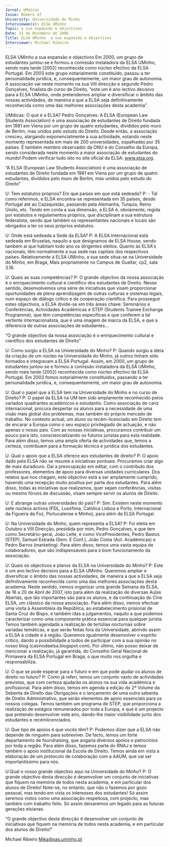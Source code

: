 ```yaml
---
Jornal: UMdicas
Issue: Número 47
University: Universidade do Minho
Interviewee(s): ELSA UMinho 
Topic: a sua expansão e objectivos
Date: 31 de Dezembro de 2006
Title: ELSA UMinho  a sua expansão e objectivos
Interviewer: Michael Ribeiro
---
```


ELSA UMinho  a sua expansão e objectivos
Em 2000, um grupo de estudantes juntou-se e formou a comissão instaladora da ELSA UMinho, sendo mais tarde (2002)
reconhecida como núcleo efectivo da ELSA Portugal. Em 2003 este grupo notarialmente constituído, passou a ter
personalidade jurídica, e, consequentemente, um maior grau de autonomia. A associação vai neste momento na sua VIII
direcção e segundo Pedro Gonçalves, finalista do curso de Direito, “este um é ano lectivo decisivo para a ELSA UMinho,
onde pretendemos ampliar e diversificar o âmbito das nossas actividades, de maneira a que a ELSA seja definitivamente
reconhecida como uma das melhores associações desta academia”.

UMdicas: O que é a ELSA?
Pedro Gonçalves: A ELSA (European Law
Students Association) é uma associação de
estudantes de Direito fundada em 1981 em Viena
por um grupo de quatro estudantes, divididos pelo
muro de Berlim, mas unidos pelo estudo do
Direito. Desde então, a associação cresceu,
alargando exponencialmente a sua actividade,
estando neste momento representada em mais
de 200 universidades, espalhadas por 35 países.
É também membro observador da ONU e do
Conselho da Europa, sendo considerada neste
momento a maior associação de estudantes do
mundo! Podem verificar tudo isto no site oficial da
ELSA: www.elsa.org.

“A ELSA (European Law Students
Association) é uma associação
de estudantes de Direito fundada
em 1981 em Viena por um grupo
de quatro estudantes, divididos
pelo muro de Berlim, mas unidos
pelo estudo do Direito”

U: Tem estatutos próprios? Em que países em
que está sedeada?
P: - Tal como referimos, e ELSA encontra-se
representada em 35 países, desde Portugal até
ao Cazaquistão, passando pela Alemanha,
Turquia, Reino Unido, etc. Tendo em conta a sua
dimensão, a ELSA é, obviamente, regida por
estatutos e regulamentos próprios, que
disciplinam a sua estrutura federalista, sendo que
também os representantes nacionais e locais são
obrigados a ter os seus próprios estatutos.

U: Onde está sedeada a Sede da ELSA?
P: A ELSA Internacional está sedeada em
Bruxelas, naquilo a que designamos de ELSA
House, sendo também aí que habitam todo ano
os dirigentes eleitos. Quanto às ELSA's
nacionais, têm normalmente a sua sede nas
capitais dos respectivos países. Relativamente à
ELSA UMinho, a sua sede situa-se na
Universidade do Minho, em Braga, Mais
propriamente no Campus de Gualtar, cp2, sala
3.16.

U: Quais as suas competências?
P: O grande objectivo da nossa associação é o
enriquecimento cultural e científico dos
estudantes de Direito. Nesse sentido,
desenvolvemos uma série de iniciativas que
visam proporcionar oportunidades de plena
aprendizagem de outras culturas e sistemas
legais, num espaço de diálogo crítico e de
cooperação científica. Para prosseguir estes
objectivos, a ELSA divide-se em três áreas chave:
Seminários e Conferências, Actividades
Académicas e STEP (Students Trainee Exchange
Programme), que têm competências específicas
e que conferem a tal vertente internacionalista,
que é uma imagem de marca da ELSA, e que a
diferencia de outras associações de
estudantes…

“O grande objectivo da nossa
associação é o enriquecimento
cultural e científico dos
estudantes de Direito”

U: Como surgiu a ELSA na Universidade do
Minho?
P: Quando surgiu a ideia da criação de um núcleo
na Universidade do Minho, já outros tinham sido
formados e integravam a ELSA Portugal. Assim,
em 2000, um grupo de estudantes juntou-se e
formou a comissão instaladora da ELSA UMinho,
sendo mais tarde (2002) reconhecida como
núcleo efectivo da ELSA Portugal. Em 2003
fomos notarialmente constituídos, passando a ter
personalidade jurídica, e, consequentemente, um
maior grau de autonomia.

U: Qual o papel que a ELSA tem na Universidade
do Minho e no curso de Direito?
P: O papel da ELSA na UM tem sido amplamente
reconhecido pelos variados quadrantes
académicos e estudantis. Como associação de
cariz internacional, procura despertar os alunos
para a necessidade de uma visão mais global dos
problemas, mas também do próprio mercado de
trabalho. No contexto actual, um aluno ou recém-licenciado em Direito tem de encarar a Europa
como o seu espaço privilegiado de actuação, e
não apenas o nosso país. Com as nossas
iniciativas, procuramos contribuir um pouco para
isto, consciencializando os futuros juristas para
esta realidade. Para além disso, temos uma
ampla oferta de actividades que, temos a certeza,
contribuem para a formação técnica e jurídica dos
estudantes.

U: Qual o apoio que a ELSA oferece aos
estudantes de direito?
P: O apoio dado pela ELSA não se resume a
iniciativas pontuais. Procuramos criar algo de
mais duradouro. Daí a preocupação em editar,
com o contributo dos professores, elementos de
apoio para diversas unidades curriculares. Dos
relatos que nos chegam, este objectivo está a ser
amplamente cumprido, havendo uma recepção
muito positiva por parte dos estudantes. Para
além disso, todas as iniciativas que realizamos,
quer sejam conferências, visitas ou mesmo
fóruns de discussão, visam sempre servir os
alunos de Direito.

U: E abrange outras universidades do país?
P: Sim. Existem neste momento sete núcleos
activos (FDL, Lusófona, Católica Lisboa e Porto,
Internacional da Figueira da Foz, Portucalense e
Minho), para além da ELSA Portugal.

U: Na Universidade do Minho, quem representa a
ELSA?
P: Foi eleita em Outubro a VIII Direcção, presidida
por mim, Pedro Gonçalves, e que tem como
Secretário-geral, João Leite, e como VicePresidentes, Pedro Bastos (STEP), Samuel
Estrada (Sem. E Conf.), João Costa (Act.
Académicas) e Pedro Barros (marketing). Para
além disso, temos uma vasta equipa de
colaboradores, que são indispensáveis para o
bom funcionamento da associação.

U: Quais os objectivos e planos da ELSA na
Universidade do Minho?
P: Este é um ano lectivo decisivo para a ELSA
UMinho. Queremos ampliar e diversificar o
âmbito das nossas actividades, de maneira a que
a ELSA seja definitivamente reconhecida como
uma das melhores associações desta academia.
Neste sentido, iremos organizar uma grande
Semana da ELSA, de 16 a 20 de Abril de 2007,
isto para além da realização de diversas Aulas
Abertas, que tão importantes são para os alunos,
e da continuação do Cine ELSA, um clássico da
nossa associação. Para além disso, iremos
efectuar uma visita à Assembleia da República,
ao estabelecimento prisional de Santa Cruz do
Bispo, e também idas a julgamentos, naquilo a
que podemos caracterizar como uma
componente prática essencial para qualquer
jurista. Temos também agendada a realização de
tertúlias nocturnas sobre variadas temáticas, e
que serão feitas fora da Universidade, abrindo
assim a ELSA à cidade e à região. Queremos
igualmente desenvolver o espírito crítico, dando a
possibilidade a todos de participar com a sua
opinião no nosso blog
(casinodaelsa.blogspot.com). Por último, não
posso deixar de mencionar a realização, já
garantida, do Conselho Geral Nacional de
Primavera da ELSA Portugal em Braga, o que
muito nos orgulha e responsabiliza.

U: O que se pode esperar para o futuro e em que
pode ajudar os alunos de direito no futuro?
P: Como já referi, temos um conjunto vasto de
actividades previstas, que com certeza ajudarão
os alunos na sua vida académica e profissional.
Para além disso, temos em agenda a edição do 2º
Volume da Sebenta de Direito das Obrigações e o
lançamento de uma outra sebenta de Direito
Administrativo, que serão elementos de apoio
essenciais para os nossos colegas. Temos
também um programa de STEP, que proporciona
a realização de estágios remunerados por toda a
Europa, e que é um projecto que pretendo
desenvolver este ano, dando-lhe maior
visibilidade junto dos estudantes e recémlicenciados.

U: Que tipo de apoios é que vocês têm?
P: Podemos dizer que a ELSA não depende de
ninguém para sobreviver. De facto, temos um
forte departamento de foundraising, que angaria
diversos apoios e patrocínios por toda a região.
Para além disso, fazemos parte do RNAJ e temos
também o apoio institucional da Escola de Direito.
Temos ainda em vista a elaboração de um
protocolo de colaboração com a AAUM, que vai
ser importantíssimo para nós.

U:Qual o vosso grande objectivo aqui na
Universidade do Minho?
P: O grande objectivo desta direcção é
desenvolver um conjunto de iniciativas que
fiquem na memória de todos nesta academia, e
em particular dos alunos de Direito! Note-se, no
entanto, que não o fazemos por gozo pessoal,
mas tendo em vista os interesses dos estudantes!
Só assim seremos vistos como uma associação
respeitosa, com projecto, mas também com
trabalho feito. Só assim deixaremos um legado
para as futuras gerações elsianas.

“O grande objectivo desta
direcção é desenvolver um
conjunto de iniciativas que
fiquem na memória de todos
nesta academia, e em particular
dos alunos de Direito!”

Michael Ribeiro
Mika@sas.uminho.pt